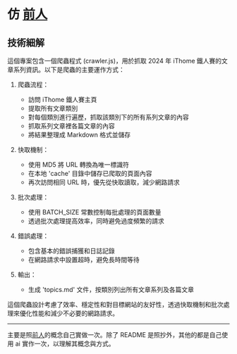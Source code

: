 # 仿 [前人](https://github.com/lai32290/2024-iThome-ironman-Topics/tree/main)

## 技術細解

這個專案包含一個爬蟲程式 (crawler.js)，用於抓取 2024 年 iThome 鐵人賽的文章系列資訊。以下是爬蟲的主要運作方式：

1. 爬蟲流程：
   - 訪問 iThome 鐵人賽主頁
   - 提取所有文章類別
   - 對每個類別進行遍歷，抓取該類別下的所有系列文章的內容
   - 抓取系列文章裡各篇文章的內容
   - 將結果整理成 Markdown 格式並儲存

2. 快取機制：
   - 使用 MD5 將 URL 轉換為唯一標識符
   - 在本地 'cache' 目錄中儲存已爬取的頁面內容
   - 再次訪問相同 URL 時，優先從快取讀取，減少網路請求

3. 批次處理：
   - 使用 BATCH_SIZE 常數控制每批處理的頁面數量
   - 透過批次處理提高效率，同時避免過度頻繁的請求

4. 錯誤處理：
   - 包含基本的錯誤捕獲和日誌記錄
   - 在網路請求中設置超時，避免長時間等待

5. 輸出：
   - 生成 'topics.md' 文件，按類別列出所有文章系列及各篇文章

這個爬蟲設計考慮了效率、穩定性和對目標網站的友好性，透過快取機制和批次處理來優化性能和減少不必要的網路請求。

---

主要是照[前人](https://github.com/lai32290/2024-iThome-ironman-Topics/tree/main)的概念自己實做一次。除了 README 是照抄外，其他的都是自己使用 ai 實作一次，以理解其概念與方式。
